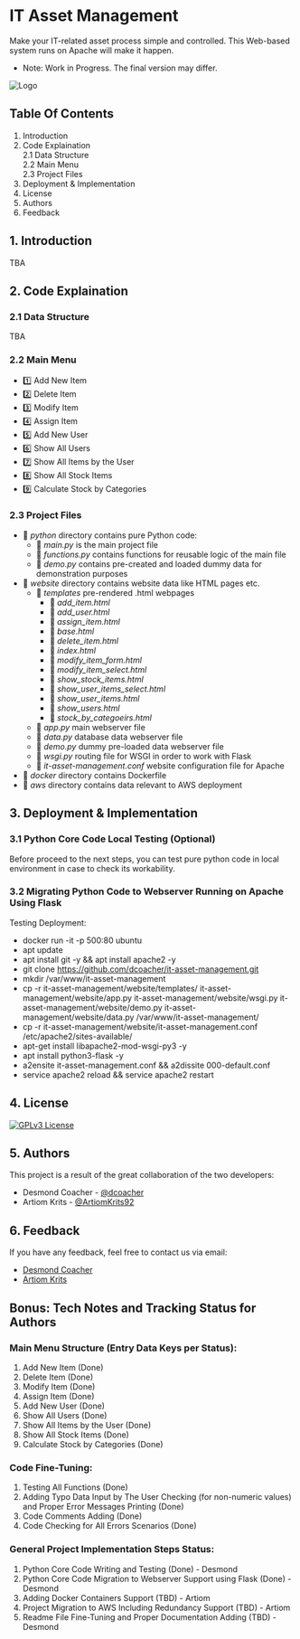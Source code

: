 # IT Asset Management
Make your IT-related asset process simple and controlled. This Web-based system runs on Apache will make it happen.
* Note: Work in Progress. The final version may differ.

![Logo](https://cdn3d.iconscout.com/3d/premium/thumb/asset-allocation-3d-icon-download-in-png-blend-fbx-gltf-file-formats--money-management-portfolio-diversification-risk-classes-capital-preservation-investment-pack-business-icons-7863809.png?f=webp)

## Table Of Contents
1. Introduction<br>
2. Code Explaination<br>
    2.1 Data Structure<br>
    2.2 Main Menu<br>
    2.3 Project Files<br>
3. Deployment & Implementation<br>
4. License<br>
5. Authors<br>
6. Feedback<br>

## 1. Introduction
TBA

## 2. Code Explaination
### 2.1 Data Structure
TBA

### 2.2 Main Menu
- :one: Add New Item<br>
- :two: Delete Item<br>
- :three: Modify Item<br>
- :four: Assign Item<br>
- :five: Add New User<br>
- :six: Show All Users<br>
- :seven: Show All Items by the User<br>
- :eight: Show All Stock Items<br>
- :nine: Calculate Stock by Categories<br>

### 2.3 Project Files
- :file_folder: *python* directory contains pure Python code:
    - :memo: *main.py* is the main project file
    - :memo: *functions.py* contains functions for reusable logic of the main file
    - :memo: *demo.py* contains pre-created and loaded dummy data for demonstration purposes
- :file_folder: *website* directory contains website data like HTML pages etc.
    - :file_folder: *templates* pre-rendered .html webpages
        - :memo: *add_item.html*
        - :memo: *add_user.html*
        - :memo: *assign_item.html*
        - :memo: *base.html*
        - :memo: *delete_item.html*
        - :memo: *index.html*
        - :memo: *modify_item_form.html* 
        - :memo: *modify_item_select.html*
        - :memo: *show_stock_items.html* 
        - :memo: *show_user_items_select.html*
        - :memo: *show_user_items.html*
        - :memo: *show_users.html*
        - :memo: *stock_by_categoeirs.html*
    - :memo: *app.py* main webserver file
    - :memo: *data.py* database data webserver file
    - :memo: *demo.py* dummy pre-loaded data webserver file
    - :memo: *wsgi.py* routing file for WSGI in order to work with Flask
    - :memo: *it-asset-management.conf* website configuration file for Apache
- :file_folder: *docker* directory contains Dockerfile
- :file_folder: *aws* directory contains data relevant to AWS deployment

## 3. Deployment & Implementation
### 3.1 Python Core Code Local Testing (Optional)
Before proceed to the next steps, you can test pure python code in local environment in case to check its workability.

### 3.2 Migrating Python Code to Webserver Running on Apache Using Flask
Testing Deployment:
- docker run -it -p 500:80 ubuntu
- apt update
- apt install git -y && apt install apache2 -y
- git clone https://github.com/dcoacher/it-asset-management.git
- mkdir /var/www/it-asset-management
- cp -r it-asset-management/website/templates/ it-asset-management/website/app.py it-asset-management/website/wsgi.py it-asset-management/website/demo.py it-asset-management/website/data.py /var/www/it-asset-management/
- cp -r it-asset-management/website/it-asset-management.conf /etc/apache2/sites-available/
- apt-get install libapache2-mod-wsgi-py3 -y
- apt install python3-flask -y
- a2ensite it-asset-management.conf && a2dissite 000-default.conf
- service apache2 reload && service apache2 restart

## 4. License
[![GPLv3 License](https://img.shields.io/badge/License-GPL%20v3-yellow.svg)](https://github.com/dcoacher/it-asset-management/blob/main/LICENSE)

## 5. Authors
This project is a result of the great collaboration of the two developers:
- Desmond Coacher - [@dcoacher](https://github.com/dcoacher)
- Artiom Krits - [@ArtiomKrits92](https://github.com/ArtiomKrits92)

## 6. Feedback
If you have any feedback, feel free to contact us via email: 
- [Desmond Coacher](mailto:dcoacher@outlook.com)
- [Artiom Krits](mailto:artiomkrits92@gmail.com)

## Bonus: Tech Notes and Tracking Status for Authors
### Main Menu Structure (Entry Data Keys per Status):
1. Add New Item (Done)
2. Delete Item (Done)
3. Modify Item (Done)
4. Assign Item (Done)
5. Add New User (Done)
6. Show All Users (Done)
7. Show All Items by the User (Done)
8. Show All Stock Items (Done)
9. Calculate Stock by Categories (Done)

### Code Fine-Tuning:
1. Testing All Functions (Done)
2. Adding Typo Data Input by The User Checking (for non-numeric values) and Proper Error Messages Printing (Done)
3. Code Comments Adding (Done)
4. Code Checking for All Errors Scenarios (Done)

### General Project Implementation Steps Status:
1. Python Core Code Writing and Testing (Done) - Desmond
2. Python Core Code Migration to Webserver Support using Flask (Done) - Desmond
3. Adding Docker Containers Support (TBD) - Artiom
4. Project Migration to AWS Including Redundancy Support (TBD) - Artiom
5. Readme File Fine-Tuning and Proper Documentation Adding (TBD) - Desmond

